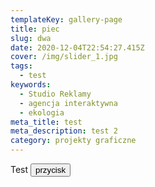 ```yaml
---
templateKey: gallery-page
title: piec
slug: dwa
date: 2020-12-04T22:54:27.415Z
cover: /img/slider_1.jpg
tags:
  - test
keywords:
  - Studio Reklamy
  - agencja interaktywna
  - ekologia
meta_title: test
meta_description: test 2
category: projekty graficzne
---
```

Test <button class="button-green">przycisk</button>
